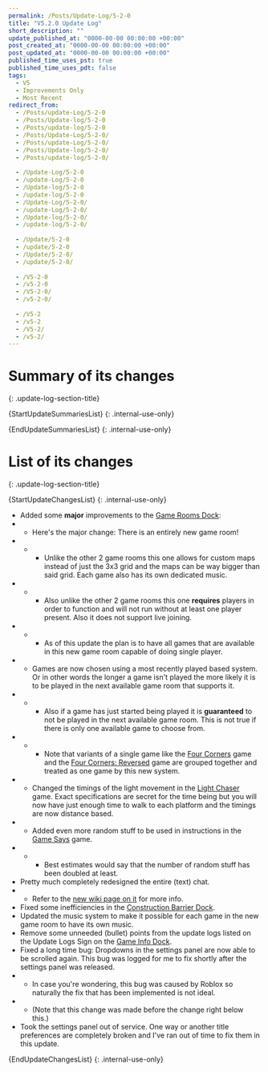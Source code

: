 ```yaml
---
permalink: /Posts/Update-Log/5-2-0
title: "V5.2.0 Update Log"
short_description: ""
update_published_at: "0000-00-00 00:00:00 +00:00"
post_created_at: "0000-00-00 00:00:00 +00:00"
post_updated_at: "0000-00-00 00:00:00 +00:00"
published_time_uses_pst: true
published_time_uses_pdt: false
tags:
  - V5
  - Improvements Only
  - Most Recent
redirect_from:
  - /Posts/update-Log/5-2-0
  - /Posts/Update-log/5-2-0
  - /Posts/update-log/5-2-0
  - /Posts/Update-Log/5-2-0/
  - /Posts/update-Log/5-2-0/
  - /Posts/Update-log/5-2-0/
  - /Posts/update-log/5-2-0/
  
  - /Update-Log/5-2-0
  - /update-Log/5-2-0
  - /Update-log/5-2-0
  - /update-log/5-2-0
  - /Update-Log/5-2-0/
  - /update-Log/5-2-0/
  - /Update-log/5-2-0/
  - /update-log/5-2-0/
  
  - /Update/5-2-0
  - /update/5-2-0
  - /Update/5-2-0/
  - /update/5-2-0/
  
  - /V5-2-0
  - /v5-2-0
  - /V5-2-0/
  - /v5-2-0/
  
  - /V5-2
  - /v5-2
  - /V5-2/
  - /v5-2/
---
```


# Summary of its changes
{: .update-log-section-title}

{StartUpdateSummariesList}
{: .internal-use-only}



{EndUpdateSummariesList}
{: .internal-use-only}

# List of its changes
{: .update-log-section-title}

{StartUpdateChangesList}
{: .internal-use-only}

* Added some **major** improvements to the [Game Rooms Dock](/Wiki/Docks/Game-Rooms-Dock):
* * Here's the major change: There is an entirely new game room!
* * * Unlike the other 2 game rooms this one allows for custom maps instead of just the 3x3 grid and the maps can be way bigger than said grid. Each game also has its own dedicated music.
* * * Also unlike the other 2 game rooms this one **requires** players in order to function and will not run without at least one player present. Also it does not support live joining.
* * * As of this update the plan is to have all games that are available in this new game room capable of doing single player.
* * Games are now chosen using a most recently played based system. Or in other words the longer a game isn't played the more likely it is to be played in the next available game room that supports it.
* * * Also if a game has just started being played it is **guaranteed** to not be played in the next available game room. This is not true if there is only one available game to choose from.
* * * Note that variants of a single game like the [Four Corners](/Wiki/Docks/Game-Rooms-Dock#four-corners) game and the [Four Corners: Reversed](/Wiki/Docks/Game-Rooms-Dock#four-corners-reversed) game are grouped together and treated as one game by this new system.
* * Changed the timings of the light movement in the [Light Chaser](/Wiki/Docks/Game-Rooms-Dock#light-chaser) game. Exact specifications are secret for the time being but you will now have just enough time to walk to each platform and the timings are now distance based.
* * Added even more random stuff to be used in instructions in the [Game Says](/Wiki/Docks/Game-Rooms-Dock#game-says) game.
* * * Best estimates would say that the number of random stuff has been doubled at least.
* Pretty much completely redesigned the entire (text) chat.
* * Refer to the [new wiki page on it](/Wiki/Chat) for more info.
* Fixed some inefficiencies in the [Construction Barrier Dock](/Wiki/Docks/Construction-Barrier-Dock).
* Updated the music system to make it possible for each game in the new game room to have its own music.
* Remove some unneeded (bullet) points from the update logs listed on the Update Logs Sign on the [Game Info Dock](/Wiki/Docks/Game-Info-Dock).
* Fixed a long time bug: Dropdowns in the settings panel are now able to be scrolled again. This bug was logged for me to fix shortly after the settings panel was released.
* * In case you're wondering, this bug was caused by Roblox so naturally the fix that has been implemented is not ideal.
* * (Note that this change was made before the change right below this.)
* Took the settings panel out of service. One way or another title preferences are completely broken and I've ran out of time to fix them in this update.

{EndUpdateChangesList}
{: .internal-use-only}